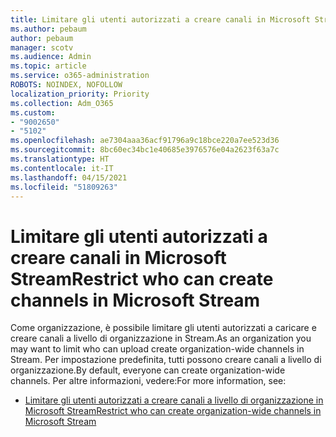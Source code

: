 ```yaml
---
title: Limitare gli utenti autorizzati a creare canali in Microsoft Stream
ms.author: pebaum
author: pebaum
manager: scotv
ms.audience: Admin
ms.topic: article
ms.service: o365-administration
ROBOTS: NOINDEX, NOFOLLOW
localization_priority: Priority
ms.collection: Adm_O365
ms.custom:
- "9002650"
- "5102"
ms.openlocfilehash: ae7304aaa36acf91796a9c18bce220a7ee523d36
ms.sourcegitcommit: 8bc60ec34bc1e40685e3976576e04a2623f63a7c
ms.translationtype: HT
ms.contentlocale: it-IT
ms.lasthandoff: 04/15/2021
ms.locfileid: "51809263"
---
```

# <a name="restrict-who-can-create-channels-in-microsoft-stream"></a><span data-ttu-id="87d83-102">Limitare gli utenti autorizzati a creare canali in Microsoft Stream</span><span class="sxs-lookup"><span data-stu-id="87d83-102">Restrict who can create channels in Microsoft Stream</span></span>

<span data-ttu-id="87d83-103">Come organizzazione, è possibile limitare gli utenti autorizzati a caricare e creare canali a livello di organizzazione in Stream.</span><span class="sxs-lookup"><span data-stu-id="87d83-103">As an organization you may want to limit who can upload create organization-wide channels in Stream.</span></span> <span data-ttu-id="87d83-104">Per impostazione predefinita, tutti possono creare canali a livello di organizzazione.</span><span class="sxs-lookup"><span data-stu-id="87d83-104">By default, everyone can create organization-wide channels.</span></span> <span data-ttu-id="87d83-105">Per altre informazioni, vedere:</span><span class="sxs-lookup"><span data-stu-id="87d83-105">For more information, see:</span></span>

- [<span data-ttu-id="87d83-106">Limitare gli utenti autorizzati a creare canali a livello di organizzazione in Microsoft Stream</span><span class="sxs-lookup"><span data-stu-id="87d83-106">Restrict who can create organization-wide channels in Microsoft Stream</span></span>](https://docs.microsoft.com/stream/restrict-companywide-channels)
